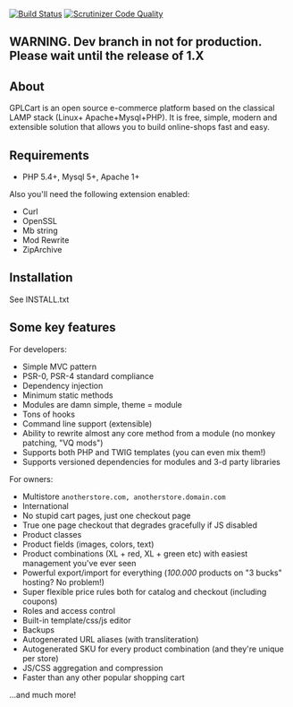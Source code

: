 [![Build Status](https://scrutinizer-ci.com/g/gplcart/gplcart/badges/build.png?b=dev)](https://scrutinizer-ci.com/g/gplcart/gplcart/build-status/dev)
[![Scrutinizer Code Quality](https://scrutinizer-ci.com/g/gplcart/gplcart/badges/quality-score.png?b=dev)](https://scrutinizer-ci.com/g/gplcart/gplcart/?branch=dev)

## WARNING. Dev branch in not for production. Please wait until the release of 1.X ##

## About ##
GPLCart is an open source e-commerce platform based on the classical LAMP stack (Linux+ Apache+Mysql+PHP). It is free, simple, modern and extensible solution that allows you to build online-shops fast and easy.

## Requirements ##

- PHP 5.4+, Mysql 5+, Apache 1+

Also you'll need the following extension enabled:

- Curl
- OpenSSL
- Mb string
- Mod Rewrite
- ZipArchive

## Installation ##

See INSTALL.txt

## Some key features ##

For developers:

- Simple MVC pattern
- PSR-0, PSR-4 standard compliance
- Dependency injection
- Minimum static methods
- Modules are damn simple, theme = module
- Tons of hooks
- Command line support (extensible)
- Ability to rewrite almost any core method from a module (no monkey patching, "VQ mods")
- Supports both PHP and TWIG templates (you can even mix them!)
- Supports versioned dependencies for modules and 3-d party libraries

For owners:

- Multistore `anotherstore.com, anotherstore.domain.com`
- International
- No stupid cart pages, just one checkout page
- True one page checkout that degrades gracefully if JS disabled
- Product classes
- Product fields (images, colors, text)
- Product combinations (XL + red, XL + green etc) with easiest management you've ever seen
- Powerful export/import for everything (*100.000* products on "3 bucks" hosting? No problem!)
- Super flexible price rules both for catalog and checkout (including coupons)
- Roles and access control
- Built-in template/css/js editor
- Backups
- Autogenerated URL aliases (with transliteration)
- Autogenerated SKU for every product combination (and they're unique per store)
- JS/CSS aggregation and compression
- Faster than any other popular shopping cart

...and much more!
